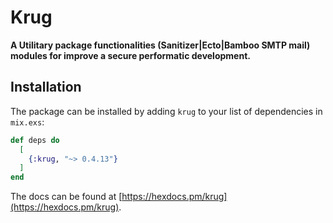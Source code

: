 # Krug

**A Utilitary package functionalities (Sanitizer|Ecto|Bamboo SMTP mail) 
modules for improve a secure performatic development.**

## Installation

The package can be installed by adding `krug` to your list of dependencies in `mix.exs`:

```elixir
def deps do
  [
    {:krug, "~> 0.4.13"}
  ]
end
```

The docs can be found at [https://hexdocs.pm/krug](https://hexdocs.pm/krug).

